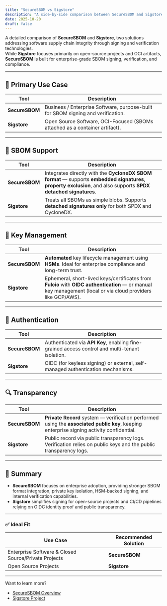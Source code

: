 ```yaml
---
title: "SecureSBOM vs Sigstore"
description: "A side-by-side comparison between SecureSBOM and Sigstore across key criteria such as use cases, SBOM support, key management, and authentication."
date: 2025-10-20
draft: false
---
```


A detailed comparison of **SecureSBOM** and **Sigstore**, two solutions addressing software supply chain integrity through signing and verification technologies.  
While **Sigstore** focuses primarily on open-source projects and OCI artifacts, **SecureSBOM** is built for enterprise-grade SBOM signing, verification, and compliance.

---

## 🧩 Primary Use Case

| Tool | Description |
|------|--------------|
| **SecureSBOM** | Business / Enterprise Software, purpose-built for SBOM signing and verification. |
| **Sigstore** | Open Source Software, OCI-Focused (SBOMs attached as a container artifact). |

---

## 📘 SBOM Support

| Tool | Description |
|------|--------------|
| **SecureSBOM** | Integrates directly with the **CycloneDX SBOM format** — supports **embedded signatures**, **property exclusion**, and also supports **SPDX detached signatures**. |
| **Sigstore** | Treats all SBOMs as simple blobs. Supports **detached signatures only** for both SPDX and CycloneDX. |

---

## 🔐 Key Management

| Tool | Description |
|------|--------------|
| **SecureSBOM** | **Automated** key lifecycle management using **HSMs**. Ideal for enterprise compliance and long-term trust. |
| **Sigstore** | Ephemeral, short-lived keys/certificates from **Fulcio** with **OIDC authentication** — or manual key management (local or via cloud providers like GCP/AWS). |

---

## 🪪 Authentication

| Tool | Description |
|------|--------------|
| **SecureSBOM** | Authenticated via **API Key**, enabling fine-grained access control and multi-tenant isolation. |
| **Sigstore** | OIDC (for keyless signing) or external, self-managed authentication mechanisms. |

---

## 🔍 Transparency

| Tool | Description |
|------|--------------|
| **SecureSBOM** | **Private Record** system — verification performed using the **associated public key**, keeping enterprise signing activity confidential. |
| **Sigstore** | Public record via public transparency logs. Verification relies on public keys and the public transparency logs. |

---

## 🧠 Summary

- **SecureSBOM** focuses on enterprise adoption, providing stronger SBOM format integration, private key isolation, HSM-backed signing, and internal verification capabilities.
- **Sigstore** simplifies signing for open-source projects and CI/CD pipelines relying on OIDC identity proof and public transparency.

---

### ✅ Ideal Fit

| Use Case | Recommended Solution |
|-----------|----------------------|
| Enterprise Software & Closed Source/Private Projects | **SecureSBOM** |
| Open Source Projects | **Sigstore** |

---

Want to learn more?  
- [SecureSBOM Overview](/securesbom)  
- [Sigstore Project](https://sigstore.dev)

